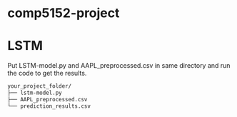 # comp5152-project

# LSTM
Put LSTM-model.py and AAPL_preprocessed.csv in same directory and run the code to get the results.
````markdown
your_project_folder/
├── lstm-model.py
├── AAPL_preprocessed.csv
└── prediction_results.csv
